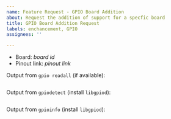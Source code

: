 ```yaml
---
name: Feature Request - GPIO Board Addition
about: Request the addition of support for a specfic board
title: GPIO Board Addition Request
labels: enchancement, GPIO
assignees: ''

---
```


- Board: *board id*
- Pinout link: *pinout link*

Output from `gpio readall` (if available):
```text

```

Output from `gpiodetect` (install `libgpiod`):
```text

```

Output from `gpioinfo` (install `libgpiod`):
```text

```
